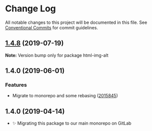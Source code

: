 # Change Log

All notable changes to this project will be documented in this file.
See [Conventional Commits](https://conventionalcommits.org) for commit guidelines.

## [1.4.8](https://gitlab.com/codsen/codsen/compare/html-img-alt@1.4.7...html-img-alt@1.4.8) (2019-07-19)

**Note:** Version bump only for package html-img-alt





## 1.4.0 (2019-06-01)

### Features

- Migrate to monorepo and some rebasing ([2015845](https://gitlab.com/codsen/codsen/commit/2015845))

## 1.4.0 (2019-04-14)

- ✨ Migrating this package to our main monorepo on GitLab
